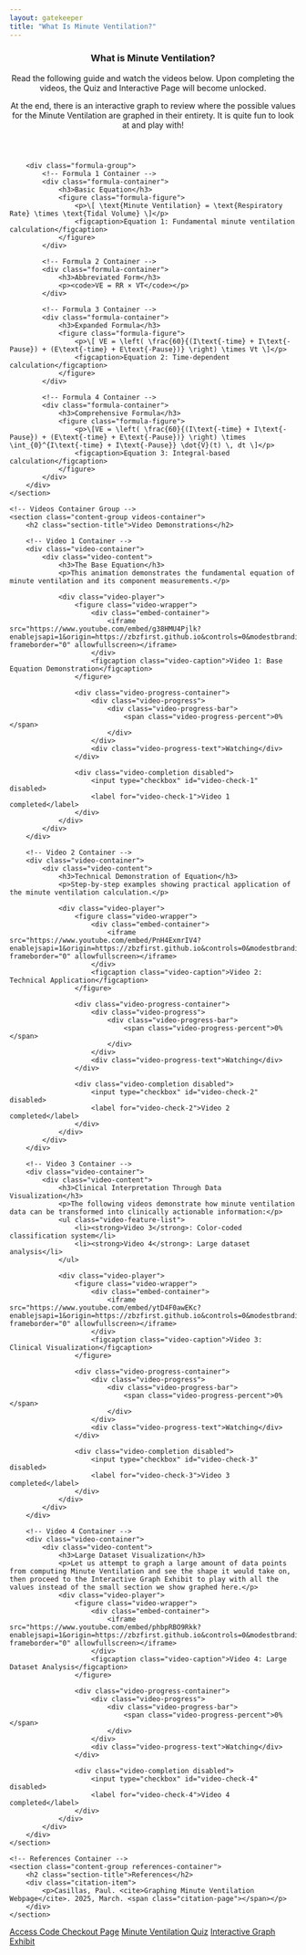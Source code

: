 ```yaml
---
layout: gatekeeper
title: "What Is Minute Ventilation?"
---
```

<article class="main-content">
    <!-- Theory Container Group -->
    <section class="content-group theory-container">
        <header class="content-header">
            <h1>What is Minute Ventilation?</h1>
            <p class="content-intro">Read the following guide and watch the videos below. Upon completing the videos, the Quiz and Interactive Page will become unlocked.</p>
            <p>At the end, there is an interactive graph to review where the possible values for the Minute Ventilation are graphed in their entirety. It is quite fun to look at and play with!</p>
        </header>

        <div class="formula-group">
            <!-- Formula 1 Container -->
            <div class="formula-container">
                <h3>Basic Equation</h3>
                <figure class="formula-figure">
                    <p>\[ \text{Minute Ventilation} = \text{Respiratory Rate} \times \text{Tidal Volume} \]</p>
                    <figcaption>Equation 1: Fundamental minute ventilation calculation</figcaption>
                </figure>
            </div>

            <!-- Formula 2 Container -->
            <div class="formula-container">
                <h3>Abbreviated Form</h3>
                <p><code>VE = RR × VT</code></p>
            </div>

            <!-- Formula 3 Container -->
            <div class="formula-container">
                <h3>Expanded Formula</h3>
                <figure class="formula-figure">
                    <p>\[ VE = \left( \frac{60}{(I\text{-time} + I\text{-Pause}) + (E\text{-time} + E\text{-Pause})} \right) \times Vt \]</p>
                    <figcaption>Equation 2: Time-dependent calculation</figcaption>
                </figure>
            </div>

            <!-- Formula 4 Container -->
            <div class="formula-container">
                <h3>Comprehensive Formula</h3>
                <figure class="formula-figure">
                    <p>\[VE = \left( \frac{60}{(I\text{-time} + I\text{-Pause}) + (E\text{-time} + E\text{-Pause})} \right) \times \int_{0}^{I\text{-time} + I\text{-Pause}} \dot{V}(t) \, dt \]</p>
                    <figcaption>Equation 3: Integral-based calculation</figcaption>
                </figure>
            </div>
        </div>
    </section>

    <!-- Videos Container Group -->
    <section class="content-group videos-container">
        <h2 class="section-title">Video Demonstrations</h2>
        
        <!-- Video 1 Container -->
        <div class="video-container">
            <div class="video-content">
                <h3>The Base Equation</h3>
                <p>This animation demonstrates the fundamental equation of minute ventilation and its component measurements.</p>
                
                <div class="video-player">
                    <figure class="video-wrapper">
                        <div class="embed-container">
                            <iframe src="https://www.youtube.com/embed/g38HMU4Pjlk?enablejsapi=1&origin=https://zbzfirst.github.io&controls=0&modestbranding=1&rel=0" frameborder="0" allowfullscreen></iframe>
                        </div>
                        <figcaption class="video-caption">Video 1: Base Equation Demonstration</figcaption>
                    </figure>
                    
                    <div class="video-progress-container">
                        <div class="video-progress">
                            <div class="video-progress-bar">
                                <span class="video-progress-percent">0%</span>
                            </div>
                        </div>
                        <div class="video-progress-text">Watching</div>
                    </div>
                    
                    <div class="video-completion disabled">
                        <input type="checkbox" id="video-check-1" disabled>
                        <label for="video-check-1">Video 1 completed</label>
                    </div>
                </div>
            </div>
        </div>
        
        <!-- Video 2 Container -->
        <div class="video-container">
            <div class="video-content">
                <h3>Technical Demonstration of Equation</h3>
                <p>Step-by-step examples showing practical application of the minute ventilation calculation.</p>
                
                <div class="video-player">
                    <figure class="video-wrapper">
                        <div class="embed-container">
                            <iframe src="https://www.youtube.com/embed/PnH4ExmrIV4?enablejsapi=1&origin=https://zbzfirst.github.io&controls=0&modestbranding=1&rel=0" frameborder="0" allowfullscreen></iframe>
                        </div>
                        <figcaption class="video-caption">Video 2: Technical Application</figcaption>
                    </figure>
                    
                    <div class="video-progress-container">
                        <div class="video-progress">
                            <div class="video-progress-bar">
                                <span class="video-progress-percent">0%</span>
                            </div>
                        </div>
                        <div class="video-progress-text">Watching</div>
                    </div>
                    
                    <div class="video-completion disabled">
                        <input type="checkbox" id="video-check-2" disabled>
                        <label for="video-check-2">Video 2 completed</label>
                    </div>
                </div>
            </div>
        </div>
        
        <!-- Video 3 Container -->
        <div class="video-container">
            <div class="video-content">
                <h3>Clinical Interpretation Through Data Visualization</h3>
                <p>The following videos demonstrate how minute ventilation data can be transformed into clinically actionable information:</p>
                <ul class="video-feature-list"> 
                    <li><strong>Video 3</strong>: Color-coded classification system</li> 
                    <li><strong>Video 4</strong>: Large dataset analysis</li> 
                </ul>
                
                <div class="video-player">
                    <figure class="video-wrapper">
                        <div class="embed-container">
                            <iframe src="https://www.youtube.com/embed/ytD4F0awEKc?enablejsapi=1&origin=https://zbzfirst.github.io&controls=0&modestbranding=1&rel=0" frameborder="0" allowfullscreen></iframe>
                        </div>
                        <figcaption class="video-caption">Video 3: Clinical Visualization</figcaption>
                    </figure>
                    
                    <div class="video-progress-container">
                        <div class="video-progress">
                            <div class="video-progress-bar">
                                <span class="video-progress-percent">0%</span>
                            </div>
                        </div>
                        <div class="video-progress-text">Watching</div>
                    </div>
                    
                    <div class="video-completion disabled">
                        <input type="checkbox" id="video-check-3" disabled>
                        <label for="video-check-3">Video 3 completed</label>
                    </div>
                </div>
            </div>
        </div>
        
        <!-- Video 4 Container -->
        <div class="video-container">
            <div class="video-content">
                <h3>Large Dataset Visualization</h3>
                <p>Let us attempt to graph a large amount of data points from computing Minute Ventilation and see the shape it would take on, then proceed to the Interactive Graph Exhibit to play with all the values instead of the small section we show graphed here.</p>
                <div class="video-player">
                    <figure class="video-wrapper">
                        <div class="embed-container">
                            <iframe src="https://www.youtube.com/embed/phbpRBO9Rkk?enablejsapi=1&origin=https://zbzfirst.github.io&controls=0&modestbranding=1&rel=0" frameborder="0" allowfullscreen></iframe>
                        </div>
                        <figcaption class="video-caption">Video 4: Large Dataset Analysis</figcaption>
                    </figure>
                    
                    <div class="video-progress-container">
                        <div class="video-progress">
                            <div class="video-progress-bar">
                                <span class="video-progress-percent">0%</span>
                            </div>
                        </div>
                        <div class="video-progress-text">Watching</div>
                    </div>
                    
                    <div class="video-completion disabled">
                        <input type="checkbox" id="video-check-4" disabled>
                        <label for="video-check-4">Video 4 completed</label>
                    </div>
                </div>
            </div>
        </div>
    </section>

    <!-- References Container -->
    <section class="content-group references-container">
        <h2 class="section-title">References</h2>
        <div class="citation-item">
            <p>Casillas, Paul. <cite>Graphing Minute Ventilation Webpage</cite>. 2025, March. <span class="citation-page"></span></p>
        </div>
    </section>
</article>

<!-- Navigation Container -->
<nav class="quiz-nav-container">
    <div class="quiz-links">
        <a href="https://buy.stripe.com/8wM17H2yObCt8Mw008" class="quiz-link">Access Code Checkout Page</a>
        <a href="testquiz.html" class="quiz-link disabled">Minute Ventilation Quiz</a>
        <a href="MVInteractive.html" class="quiz-link disabled">Interactive Graph Exhibit</a>
    </div>
</nav>

<link rel="stylesheet" href="/info/_css/gatekeeper2.css">
<script src="https://polyfill.io/v3/polyfill.min.js?features=es6"></script>
<script id="MathJax-script" async src="https://cdn.jsdelivr.net/npm/mathjax@3/es5/tex-mml-chtml.js"></script>
